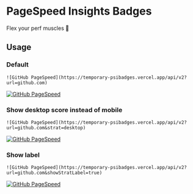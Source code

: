 # PageSpeed Insights Badges

Flex your perf muscles 💪

## Usage

### Default

`![GitHub PageSpeed](https://temporary-psibadges.vercel.app/api/v2?url=github.com)`

[![GitHub PageSpeed](https://temporary-psibadges.vercel.app/api/v2?url=github.com)](https://developers.google.com/speed/pagespeed/insights/?url=https%3A%2F%2Fgithub.com%2F&tab=mobile)

### Show desktop score instead of mobile

`![GitHub PageSpeed](https://temporary-psibadges.vercel.app/api/v2?url=github.com&strat=desktop)`

[![GitHub PageSpeed](https://temporary-psibadges.vercel.app/api/v2?url=github.com&strat=desktop)](https://developers.google.com/speed/pagespeed/insights/?url=https%3A%2F%2Fgithub.com%2F&tab=desktop)

### Show label

`![GitHub PageSpeed](https://temporary-psibadges.vercel.app/api/v2?url=github.com&showStratLabel=true)`

[![GitHub PageSpeed](https://temporary-psibadges.vercel.app/api/v2?url=github.com&showStratLabel=true)](https://developers.google.com/speed/pagespeed/insights/?url=https%3A%2F%2Fgithub.com%2F&tab=mobile)
